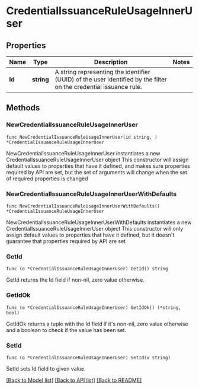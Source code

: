 # CredentialIssuanceRuleUsageInnerUser

## Properties

Name | Type | Description | Notes
------------ | ------------- | ------------- | -------------
**Id** | **string** | A string representing the identifier (UUID) of the user identified by the filter on the credential issuance rule. | 

## Methods

### NewCredentialIssuanceRuleUsageInnerUser

`func NewCredentialIssuanceRuleUsageInnerUser(id string, ) *CredentialIssuanceRuleUsageInnerUser`

NewCredentialIssuanceRuleUsageInnerUser instantiates a new CredentialIssuanceRuleUsageInnerUser object
This constructor will assign default values to properties that have it defined,
and makes sure properties required by API are set, but the set of arguments
will change when the set of required properties is changed

### NewCredentialIssuanceRuleUsageInnerUserWithDefaults

`func NewCredentialIssuanceRuleUsageInnerUserWithDefaults() *CredentialIssuanceRuleUsageInnerUser`

NewCredentialIssuanceRuleUsageInnerUserWithDefaults instantiates a new CredentialIssuanceRuleUsageInnerUser object
This constructor will only assign default values to properties that have it defined,
but it doesn't guarantee that properties required by API are set

### GetId

`func (o *CredentialIssuanceRuleUsageInnerUser) GetId() string`

GetId returns the Id field if non-nil, zero value otherwise.

### GetIdOk

`func (o *CredentialIssuanceRuleUsageInnerUser) GetIdOk() (*string, bool)`

GetIdOk returns a tuple with the Id field if it's non-nil, zero value otherwise
and a boolean to check if the value has been set.

### SetId

`func (o *CredentialIssuanceRuleUsageInnerUser) SetId(v string)`

SetId sets Id field to given value.



[[Back to Model list]](../README.md#documentation-for-models) [[Back to API list]](../README.md#documentation-for-api-endpoints) [[Back to README]](../README.md)



